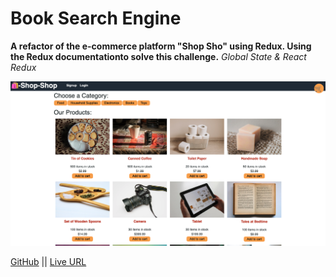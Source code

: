 # Book Search Engine

**A refactor of the e-commerce platform "Shop Sho" using Redux. Using the Redux documentationto solve this challenge.**
_Global State & React Redux_

![Book Search Cover](client/public/reduxcover.png)

[GitHub](https://github.com/MCannon33/shop-shop) ||
[Live URL](https://salty-fjord-00099.herokuapp.com/)
